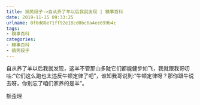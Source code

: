 ```yaml
---
title: 搞笑段子->自从养了羊以后我就发现 | 糗事百科
date: 2019-11-15 09:33:25
urlname: 0f0d88e71ff92e18cd0bc6a4ee699b4c
tags: 
- 糗事百科
categories:
- 糗事百科
- 搞笑段子
---
```

自从养了羊以后我就发现，这羊不管那山多陡它们都能健步如飞，我就跟我哥叨咕:“它们这么跑也太违反牛顿定律了吧”，谁知我哥说到:“牛顿定律呀？那你跟牛说去呀，你别忘了咱们家养的是羊”。

额歪理


